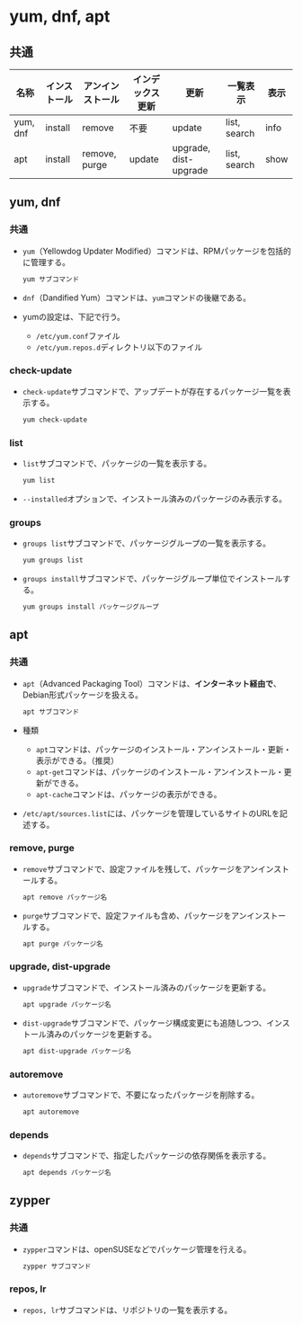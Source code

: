 # yum, dnf, apt

## 共通

| 名称     | インストール | アンインストール | インデックス更新 | 更新                  | 一覧表示     | 表示 |
| -------- | ------------ | ---------------- | ---------------- | --------------------- | ------------ | ---- |
| yum, dnf | install      | remove           | 不要             | update                | list, search | info |
| apt      | install      | remove, purge    | update           | upgrade, dist-upgrade | list, search | show |

## yum, dnf

### 共通

- `yum`（Yellowdog Updater Modified）コマンドは、RPMパッケージを包括的に管理する。

  ```bash
  yum サブコマンド
  ```

- `dnf`（Dandified Yum）コマンドは、`yum`コマンドの後継である。
- yumの設定は、下記で行う。
  - `/etc/yum.conf`ファイル
  - `/etc/yum.repos.d`ディレクトリ以下のファイル

### check-update

- `check-update`サブコマンドで、アップデートが存在するパッケージ一覧を表示する。

  ```bash
  yum check-update
  ```

### list

- `list`サブコマンドで、パッケージの一覧を表示する。

  ```bash
  yum list
  ```

- `--installed`オプションで、インストール済みのパッケージのみ表示する。

### groups

- `groups list`サブコマンドで、パッケージグループの一覧を表示する。

  ```bash
  yum groups list
  ```

- `groups install`サブコマンドで、パッケージグループ単位でインストールする。

  ```bash
  yum groups install パッケージグループ
  ```

## apt

### 共通

- `apt`（Advanced Packaging Tool）コマンドは、**インターネット経由で**、Debian形式パッケージを扱える。

  ```bash
  apt サブコマンド
  ```

- 種類
  - `apt`コマンドは、パッケージのインストール・アンインストール・更新・表示ができる。（推奨）
  - `apt-get`コマンドは、パッケージのインストール・アンインストール・更新ができる。
  - `apt-cache`コマンドは、パッケージの表示ができる。
- `/etc/apt/sources.list`には、パッケージを管理しているサイトのURLを記述する。

### remove, purge

- `remove`サブコマンドで、設定ファイルを残して、パッケージをアンインストールする。

  ```bash
  apt remove パッケージ名
  ```

- `purge`サブコマンドで、設定ファイルも含め、パッケージをアンインストールする。

  ```bash
  apt purge パッケージ名
  ```

### upgrade, dist-upgrade

- `upgrade`サブコマンドで、インストール済みのパッケージを更新する。

  ```bash
  apt upgrade パッケージ名
  ```

- `dist-upgrade`サブコマンドで、パッケージ構成変更にも追随しつつ、インストール済みのパッケージを更新する。

  ```bash
  apt dist-upgrade パッケージ名
  ```

### autoremove

- `autoremove`サブコマンドで、不要になったパッケージを削除する。

  ```bash
  apt autoremove
  ```

### depends

- `depends`サブコマンドで、指定したパッケージの依存関係を表示する。

  ```bash
  apt depends パッケージ名
  ```

## zypper

### 共通

- `zypper`コマンドは、openSUSEなどでパッケージ管理を行える。

  ```bash
  zypper サブコマンド
  ```

### repos, lr

- `repos, lr`サブコマンドは、リポジトリの一覧を表示する。
